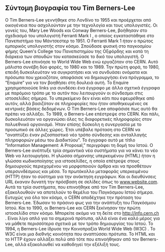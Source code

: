 ## Σύντομη βιογραφία του Tim Berners-Lee 

Ο Tim Berners-Lee γεννήθηκε στο Λονδίνο το 1955 και προέρχεται από οικογένεια που ασχολούνταν με την τεχνολογία και τους υπολογιστές. Οι γονείς του, Mary Lee Woods και Conway Berners-Lee, βοήθησαν στο σχεδιασμό του υπολογιστή Ferranti Mark I , ο οποίος εγκαταστάθηκε στο Πανεπιστήμιο του Μάντσεστερ το 1951. Ο Ferranti Mark 1 ήταν ο πρώτος εμπορικός υπολογιστής στον κόσμο. Σπούδασε φυσική στο παγκοσμίου φήμης Queen's College του Πανεπιστημίου της Οξφόρδης και κατά τη διάρκεια των σπουδών του κατασκεύασε το δικό του υπολογιστή.
Ο Berners-Lee επινόησε το World Wide Web ενώ εργαζόταν στο CERN. Αυτό μάλιστα συνέβη δύο φορές, το 1980 και το 1989. Την πρώτη φορά, το 1980, επειδή δυσκολευόταν να συγκρατήσει και να συνδυάσει ονόματα και πρόσωπα που χρειαζόταν, αποφάσισε να δημιουργήσει ένα πρόγραμμα, το “Enquire” για να τον βοηθήσει στη δουλειά αυτή. Το Enquire χρησιμοποιούσε links για συνδέσει ένα έγγραφο με άλλα σχετικά έγγραφα με παρόμοιο τρόπο με το αυτόν που λειτουργούν οι σύνδεσμοι στις ιστοσελίδες σήμερα. Το υπερκείμενο δεν είναι κάτι που εφευρέθηκε από αυτόν, αλλά βασιζόταν σε πληροφορίες που ήταν αποθηκευμένες σε κεντρικές βάσεις δεδομένων. Ο Tim Berners-Lee αποφάσισε πως αυτό θα πρέπει να αλλάξει.
Το 1989, ο Berners-Lee επέστρεψε στο CERN. Και πάλι, δυσκολευόταν να οργανώσει όλες τις διαφορετικές πληροφορίες στον πολυεθνικό οργανισμό. Ήταν επίσης δύσκολη η συνεργασία με το προσωπικό σε άλλες χώρες. Έτσι υπέβαλε πρόταση στο CERN να "αναπτύξει έναν ριζοσπαστικό νέο τρόπο σύνδεσης και ανταλλαγής πληροφοριών μέσω του Διαδικτύου". Το έγγραφο αυτό με τίτλο “Information Management: A Proposal,” περιγράφει τη δομή του Ιστού.
Ο Berners-Lee ανέπτυξε τρία σημαντικά νέα συστήματα για να κάνει το νέο Web να λειτουργήσει. Η γλώσσα σήμανσης υπερκειμένου (HTML) ήταν η γλώσσα κωδικοποίησης για ιστοσελίδες, η οποία επέτρεψε στους δημιουργούς περιεχομένου να μορφοποιούν άρθρα και να προσθέτουν υπερσυνδέσμους και μέσα. Το πρωτόκολλο μεταφοράς υπερκειμένου (HTTP) ήταν το σύστημα για την ανάκτηση εγγράφων. Και οι διευθύνσεις URL έκαναν δυνατή την πρόσβαση σε σελίδες όπως το www.website.com. Αυτά τα τρία συστήματα, που επινοήθηκε από τον Tim Berners-Lee, εξακολουθούν να αποτελούν το θεμέλιο του Παγκόσμιου Ιστού σήμερα.
Ευτυχώς για όλο τον κόσμο, ο CERN αποδέχτηκε την πρόταση του Berners-Lee. Έδωσαν το πράσινο φως για την ανάπτυξη του Παγκόσμιου Ιστού. Και το 1990, οι Berners-Lee και CERN ξεκίνησαν την πρώτη ιστοσελίδα στον κόσμο. Μπορείτε ακόμα να τη δείτε στο http://info.cern.ch . Είναι λίγο απλό για τα σημερινά πρότυπα, αλλά είναι ένα καλό μέρος για να μάθετε περισσότερα σχετικά με τον τρόπο δημιουργίας του Ιστού.
Το 1994, η Berners-Lee ίδρυσε την Κοινοπραξία World Wide Web (W3C) . Το W3C είναι μια διεθνής κοινότητα που αναπτύσσει πρότυπα. Το HTML και το HTTP έχουν αλλάξει πολύ από τότε που επινοήθηκαν από τον Berners-Lee, αλλά εξακολουθεί να καθοδηγεί την εξέλιξή τους.
